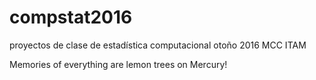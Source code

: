 # compstat2016
proyectos de clase de estadística computacional otoño 2016 MCC ITAM

Memories of everything are lemon trees on Mercury!
